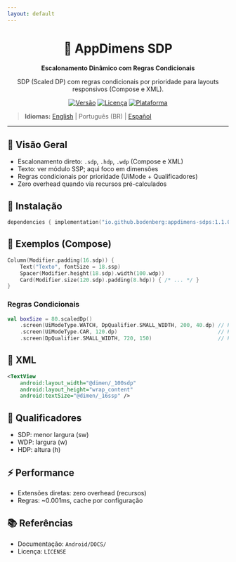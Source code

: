 ```yaml
---
layout: default
---
```


<div align="center">
    <h1>📐 AppDimens SDP</h1>
    <p><strong>Escalonamento Dinâmico com Regras Condicionais</strong></p>
    <p>SDP (Scaled DP) com regras condicionais por prioridade para layouts responsivos (Compose e XML).</p>

[![Versão](https://img.shields.io/badge/version-1.1.0-blue.svg)](https://github.com/bodenberg/appdimens/releases)
[![Licença](https://img.shields.io/badge/license-Apache%202.0-green.svg)](../../../LICENSE)
[![Plataforma](https://img.shields.io/badge/platform-Android%2021+-orange.svg)](https://developer.android.com/)
</div>

> **Idiomas:** [English](../../../../Android/appdimens_sdps/README.md) | Português (BR) | [Español](../../es/Android/appdimens_sdps/README.md)

---

## 🎯 Visão Geral

- Escalonamento direto: `.sdp`, `.hdp`, `.wdp` (Compose e XML)
- Texto: ver módulo SSP; aqui foco em dimensões
- Regras condicionais por prioridade (UiMode + Qualificadores)
- Zero overhead quando via recursos pré-calculados

## 🚀 Instalação
```kotlin
dependencies { implementation("io.github.bodenberg:appdimens-sdps:1.1.0") }
```

## 🎨 Exemplos (Compose)
```kotlin
Column(Modifier.padding(16.sdp)) {
    Text("Texto", fontSize = 18.ssp)
    Spacer(Modifier.height(18.sdp).width(100.wdp))
    Card(Modifier.size(120.sdp).padding(8.hdp)) { /* ... */ }
}
```

### Regras Condicionais
```kotlin
val boxSize = 80.scaledDp()
    .screen(UiModeType.WATCH, DpQualifier.SMALL_WIDTH, 200, 40.dp) // P1
    .screen(UiModeType.CAR, 120.dp)                                // P2
    .screen(DpQualifier.SMALL_WIDTH, 720, 150)                     // P3
```

## 📄 XML
```xml
<TextView
    android:layout_width="@dimen/_100sdp"
    android:layout_height="wrap_content"
    android:textSize="@dimen/_16ssp" />
```

## 📐 Qualificadores
- SDP: menor largura (sw)
- WDP: largura (w)
- HDP: altura (h)

## ⚡ Performance
- Extensões diretas: zero overhead (recursos)
- Regras: ~0.001ms, cache por configuração

## 📚 Referências
- Documentação: `Android/DOCS/`
- Licença: `LICENSE`
